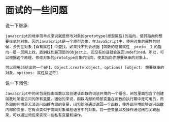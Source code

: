 # 面试的一些问题

说一下继承:

    javascript的继承简单点来说就是修改对象的prototype(原型属性)的指向，使其指向你想要继承的对象。因为JavaScript是一个原型对象，在JavaScript中，使用对象的属性的时候，会先在对象【自有属性】中查找，如果找不到会根据【函数的隐藏属性__proto__】的指向一层一层网上找，直到找到最顶部的Object上，还没有的话就会返回undefined。所以，可以根据这个原理，修改对象的prototype对象的指向，使其指向你想要继承的对象上。

    可以调用JS给出的一个API，Object.create(object, options) [object: 想要继承的对象，options: 属性描述符]

说一下闭包:

    JavaScript中的闭包是指由函数以及创建该函数的词法环境的一个组合，闭包里面包含了创建函数时所能访问的所有变量。通俗的来说，函数内部的局部变量在函数的执行期中是可用的，而外部的环境是无法访问函数内部的变量，闭包能够通过返回一个函数，使外部环境能够访问函数内部的变量，它有点类似于面向对象编程语言中的对象，将一些变量以及操作通过闭包关联起来，可以通过闭包来实现一些私有变量和操作。